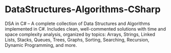 # DataStructures-Algorithms-CSharp
DSA in C# – A complete collection of Data Structures and Algorithms implemented in C#. Includes clean, well-commented solutions with time and space complexity analysis, organized by topics: Arrays, Strings, Linked Lists, Stacks, Queues, Trees, Graphs, Sorting, Searching, Recursion, Dynamic Programming, and more.
